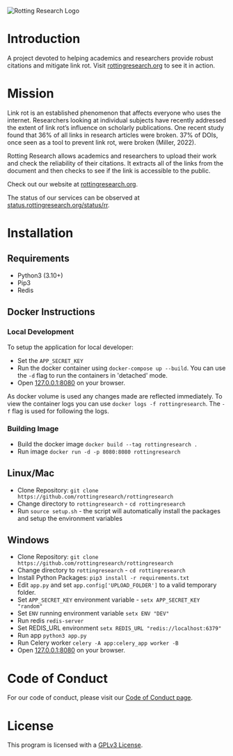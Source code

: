 ![Rotting Research Logo](https://github.com/marshalmiller/rottingresearch/blob/a898614a4e933064a36478be259aee29b9f188fa/branding/project-banner/red/rottingresearch-github-project-banner-red.png)

# Introduction

A project devoted to helping academics and researchers provide robust citations and mitigate link rot. Visit
[rottingresearch.org](https://rottingresearch.org/) to see it in action.


# Mission
Link rot is an established phenomenon that affects everyone who uses the internet. Researchers looking at individual subjects have recently addressed the extent of link rot’s influence on scholarly publications. One recent study found that 36% of all links in research articles were broken. 37% of DOIs, once seen as a tool to prevent link rot, were broken (Miller, 2022).

Rotting Research allows academics and researchers to upload their work and check the reliability of their citations. It extracts all of the links from the document and then checks to see if the link is accessible to the public.

Check out our website at [rottingresearch.org](https://rottingresearch.org/).

The status of our services can be observed at [status.rottingresearch.org/status/rr](https://status.rottingresearch.org/status/rr).

# Installation  
## Requirements
- Python3 (3.10+)
- Pip3
- Redis

## Docker Instructions  
### Local Development  
To setup the application for local developer:  
- Set the `APP_SECRET_KEY`  
- Run the docker container using `docker-compose up --build`. You can use the
`-d` flag to run the containers in 'detached' mode.  
- Open [127.0.0.1:8080](http://127.0.0.1:8080) on your browser.  

As docker volume is used any changes made are reflected immediately. To view 
the container logs you can use `docker logs -f rottingresearch`. The `-f` flag 
is used for following the logs.

### Building Image  
- Build the docker image `docker build --tag rottingresearch .`
- Run image `docker run -d -p 8080:8080 rottingresearch`


## Linux/Mac  
- Clone Repository: `git clone https://github.com/rottingresearch/rottingresearch`  
- Change directory to `rottingresearch` - `cd rottingresearch`
- Run `source setup.sh` - the script will automatically install the packages 
and setup the environment variables

## Windows  
- Clone Repository: `git clone https://github.com/rottingresearch/rottingresearch`   
- Change directory to `rottingresearch` - `cd rottingresearch`  
- Install Python Packages: `pip3 install -r requirements.txt`  
- Edit `app.py` and set `app.config['UPLOAD_FOLDER']` to a valid temporary folder.  
- Set `APP_SECRET_KEY` environment variable - `setx APP_SECRET_KEY "random"`  
- Set `ENV` running environment variable `setx ENV "DEV"` 
- Run redis `redis-server`  
- Set REDIS_URL environment `setx REDIS_URL "redis://localhost:6379"`  
- Run app `python3 app.py`  
- Run Celery worker `celery -A app:celery_app worker -B`  
- Open [127.0.0.1:8080](http://127.0.0.1:8080) on your browser.  


# Code of Conduct  
For our code of conduct, please visit our [Code of Conduct page](https://github.com/rottingresearch/rottingresearch/blob/main/code_of_conduct.md).

# License  
This program is licensed with a [GPLv3 License](https://github.com/rottingresearch/rottingresearch/blob/main/LICENSE).
